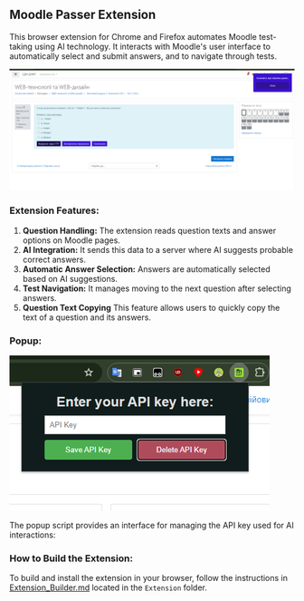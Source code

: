 ## Moodle Passer Extension 

This browser extension for Chrome and Firefox automates Moodle test-taking using AI technology. It interacts with Moodle's user interface to automatically select and submit answers, and to navigate through tests.

![moodle preview with extension expanding buttons](./img/content.png)

### Extension Features:

1. **Question Handling:** The extension reads question texts and answer options on Moodle pages.
2. **AI Integration:** It sends this data to a server where AI suggests probable correct answers.
3. **Automatic Answer Selection:** Answers are automatically selected based on AI suggestions.
4. **Test Navigation:** It manages moving to the next question after selecting answers.
5. **Question Text Copying** This feature allows users to quickly copy the text of a question and its answers.

### Popup:

![Popup preview](./img/popup.png)

The popup script provides an interface for managing the API key used for AI interactions:

### How to Build the Extension:

To build and install the extension in your browser, follow the instructions in [Extension_Builder.md](./Extension/Extension_Builder.md) located in the `Extension` folder.




